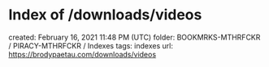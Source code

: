# Index of /downloads/videos

created: February 16, 2021 11:48 PM (UTC)
folder: BOOKMRKS-MTHRFCKR / PIRACY-MTHRFCKR / Indexes
tags: indexes
url: https://brodypaetau.com/downloads/videos